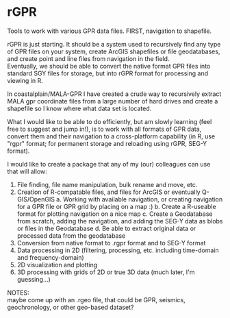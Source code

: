 # rGPR
Tools to work with various GPR data files.  FIRST, navigation to shapefile.

rGPR is just starting.  It should be a system used to recursively find any type of GPR files on your system, 
create ArcGIS shapefiles or file geodatabases, and create point and line files from navigation in the field.  
Eventually, we should be able to convert the native format GPR files into standard SGY files for storage, but 
into rGPR format for processing and viewing in R.

In coastalplain/MALA-GPR I have created a crude way to recursively extract MALA gpr coordinate files from a large
number of hard drives and create a shapefile so I know where what data set is located.

What I would like to be able to do efficiently, but am slowly learning (feel free to suggest and jump in!), is to
work with all formats of GPR data, convert them and their navigation to a cross-platform capability (in R, 
use "rgpr" format; for permanent storage and reloading using rGPR, SEG-Y format).

I would like to create a package that any of my (our) colleagues can use that will allow:
  1.  File finding, file name manipulation, bulk rename and move, etc.
  2.  Creation of R-compatable files, and files for ArcGIS or eventually Q-GIS/OpenGIS
      a. Working with available navigation, or creating navigation for a GPR file or GPR grid by placing on a map :)
      b. Create a R-useable format for plotting navigation on a nice map
      c. Create a Geodatabase from scratch, adding the navigation, and adding the SEG-Y data as blobs or files in the Geodatabase
      d. Be able to extract original data or processed data from the geodatabase
  3.  Conversion from native format to .rgpr format and to SEG-Y format
  4.  Data processing in 2D (filtering, processing, etc. including time-domain and frequency-domain)
  5.  2D visualization and plotting
  6.  3D processing with grids of 2D or true 3D data (much later, I'm guessing...)
  
  NOTES:  
     maybe come up with an .rgeo file, that could be GPR, seismics, geochronology, or other geo-based dataset?
     
